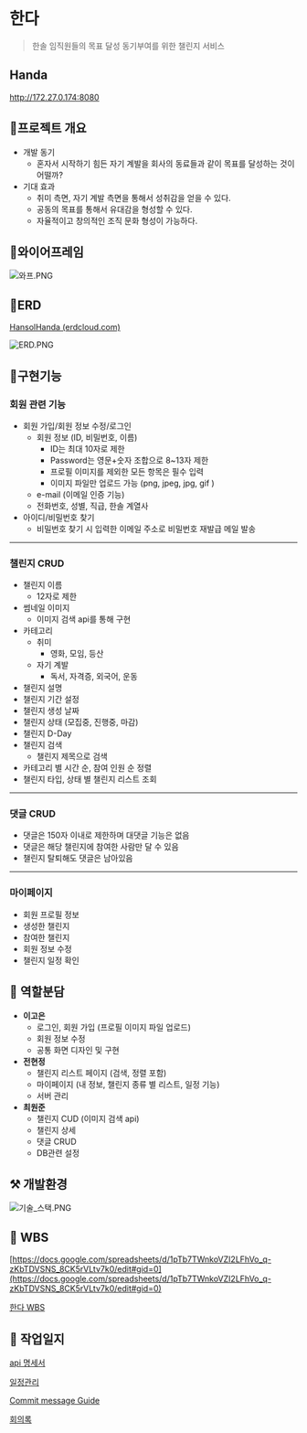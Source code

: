 # 한다

> 한솔 임직원들의 목표 달성 동기부여를 위한 챌린지 서비스
> 

## Handa
http://172.27.0.174:8080

## 💬프로젝트 개요

- 개발 동기
    - 혼자서 시작하기 힘든 자기 계발을 회사의 동료들과 같이 목표를 달성하는 것이 어떨까?
- 기대 효과
    - 취미 측면, 자기 계발 측면을 통해서 성취감을 얻을 수 있다.
    - 공동의 목표를 통해서 유대감을 형성할 수 있다.
    - 자율적이고 창의적인 조직 문화 형성이 가능하다.
    

## 🧩와이어프레임

![와프.PNG](/uploads/c099ed66c9be1a6009803c3c4314ec57/와프.PNG.png)

## 📃ERD

[HansolHanda (erdcloud.com)](https://www.erdcloud.com/d/mmLojnftsdFF4n3SR)

![ERD.PNG](/uploads/1a0554be1950ae61439a2a8d2da382e6/ERD.PNG.png)

## 🧾구현기능

### **회원 관련 기능**

- 회원 가입/회원 정보 수정/로그인
    - 회원 정보 (ID, 비밀번호, 이름)
        - ID는 최대 10자로 제한
        - Password는 영문+숫자 조합으로 8~13자 제한
        - 프로필 이미지를 제외한 모든 항목은 필수 입력
        - 이미지 파일만 업로드 가능 (png, jpeg, jpg, gif )
    - e-mail (이메일 인증 기능)
    - 전화번호, 성별, 직급, 한솔 계열사
- 아이디/비밀번호 찾기
    - 비밀번호 찾기 시 입력한 이메일 주소로 비밀번호 재발급 메일 발송

---

### **챌린지 CRUD**

- 챌린지 이름
    - 12자로 제한
- 썸네일 이미지
    - 이미지 검색 api를 통해 구현
- 카테고리
    - 취미
        - 영화, 모임, 등산
    - 자기 계발
        - 독서, 자격증, 외국어, 운동
- 챌린지 설명
- 챌린지 기간 설정
- 챌린지 생성 날짜
- 챌린지 상태 (모집중, 진행중, 마감)
- 챌린지 D-Day
- 챌린지 검색
    - 챌린지 제목으로 검색
- 카테고리 별 시간 순, 참여 인원 순 정렬
- 챌린지 타입, 상태 별 챌린지 리스트 조회

---

### **댓글 CRUD**

- 댓글은 150자 이내로 제한하며 대댓글 기능은 없음
- 댓글은 해당 챌린지에 참여한 사람만 달 수 있음
- 챌린지 탈퇴해도 댓글은 남아있음

---

### **마이페이지**

- 회원 프로필 정보
- 생성한 챌린지
- 참여한 챌린지
- 회원 정보 수정
- 챌린지 일정 확인

## 🙎 역할분담

- **이고은**
    - 로그인, 회원 가입 (프로필 이미지 파일 업로드)
    - 회원 정보 수정
    - 공통 화면 디자인 및 구현
- **전현정**
    - 챌린지 리스트 페이지 (검색, 정렬 포함)
    - 마이페이지 (내 정보, 챌린지 종류 별 리스트, 일정 기능)
    - 서버 관리
- **최원준**
    - 챌린지 CUD (이미지 검색 api)
    - 챌린지 상세
    - 댓글 CRUD
    - DB관련 설정

## ⚒  개발환경

![기술_스택.PNG](/uploads/afbcbabd14d5c88bb02ee5981396a249/기술_스택.PNG.png)

## 📆 WBS

[https://docs.google.com/spreadsheets/d/1pTb7TWnkoVZI2LFhVo_q-zKbTDVSNS_8CK5rVLtv7k0/edit#gid=0](https://docs.google.com/spreadsheets/d/1pTb7TWnkoVZI2LFhVo_q-zKbTDVSNS_8CK5rVLtv7k0/edit#gid=0)

[한다 WBS](https://docs.google.com/spreadsheets/d/1pTb7TWnkoVZI2LFhVo_q-zKbTDVSNS_8CK5rVLtv7k0/edit?usp=sharing)

## 📖  작업일지

[api 명세서](https://www.notion.so/af9ee1eb69984c82ae3a3ac692e86cc7)

[일정관리](https://www.notion.so/9cdb3d4617b74e5085b4a5ca322544a7)

[Commit message Guide](https://www.notion.so/Commit-message-Guide-b1d836d6698b4d86807b13d30257c6e9)

[회의록](https://www.notion.so/100cde9d6ba940eca06cf1357c9afc5a)
